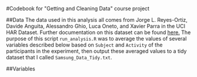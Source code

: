 #Codebook for "Getting and Cleaning Data" course project

##Data
The data used in this analysis all comes from Jorge L. Reyes-Ortiz, Davide Anguita, Alessandro Ghio, Luca Oneto, and Xavier Parra in the UCI HAR Dataset. Further documentation on this dataset can be found [here.](http://archive.ics.uci.edu/ml/datasets/Human+Activity+Recognition+Using+Smartphones#) The purpose of this script `run_analysis.R` was to average the values of several variables described below based on `Subject` and `Activity` of the participants in the experiment, then output these averaged values to a tidy dataset that I called `Samsung_Data_Tidy.txt`.

##Variables
